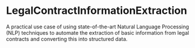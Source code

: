 # LegalContractInformationExtraction
A practical use case of using state-of-the-art Natural Language Processing (NLP) techniques to automate the extraction of basic information from legal contracts and converting this into structured data.
